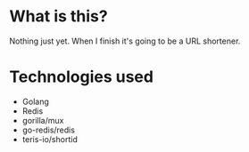 # What is this?
Nothing just yet. When I finish it's going to be a URL shortener.
# Technologies used
* Golang
* Redis
* gorilla/mux
* go-redis/redis
* teris-io/shortid